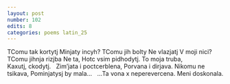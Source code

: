 ```yaml
---
layout: post
number: 102
edits: 8
categories: poems latin_25
---
```


TComu tak kortytj
Minjaty incyh?
TComu jih bolty
Ne vlazjatj 
V moji nici?
 
TComu jihnja rizjba 
Ne ta,
Hotc vsim pidhodytj. 
To moja truba,
Kaxutj, ckodytj.
 
Zim’jata i poctcerblena,
Porvana i dirjava.
Nikomu ne tsikava,
Pominjatysj by mala…
 
…Ta vona x neperevercena.
Meni doskonala. 
